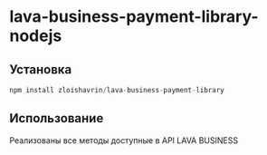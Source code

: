 # lava-business-payment-library-nodejs

## Установка

```javascript
npm install zloishavrin/lava-business-payment-library
```

## Использование

Реализованы все методы доступные в API LAVA BUSINESS

```javascript
  
